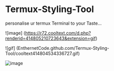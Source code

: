 # Termux-Styling-Tool
personalise ur termux Terminal to your
Taste... 



![image]
(https://r72.cooltext.com/d.php?renderid=414805210723643&extension=gif)


![gif]
(EnthernetCode.github.com/Termux-Styling-Tool/cooltext414804534336727.gif)

![image](EnthernetCode.github.com/Termux-Styling-Tool/cooltext414804534336727.gif)
